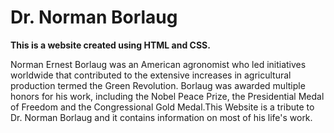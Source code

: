 # Dr. Norman Borlaug
**This is a website created using HTML and CSS.**

Norman Ernest Borlaug was an American agronomist who led initiatives worldwide that contributed to the extensive increases in agricultural production termed the Green Revolution. Borlaug was awarded multiple honors for his work, including the Nobel Peace Prize, the Presidential Medal of Freedom and the Congressional Gold Medal.This Website is a tribute to Dr. Norman Borlaug and it contains information on most of his life's work.

